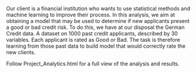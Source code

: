 Our client is a financial institution who wants to use statistical methods and machine learning to improve their process.
In this analysis, we aim at obtaining a model that may be used to determine if new applicants present a good or bad credit risk. To do this, we have at our disposal the German Credit data. A dataset on 1000 past credit applicants, described by 30 variables. Each applicant is rated as Good or Bad.
The task is therefore learning from those past data to build model that would correctly rate the new clients.

Follow Project_Analytics.html for a full view of the analysis and results. 
